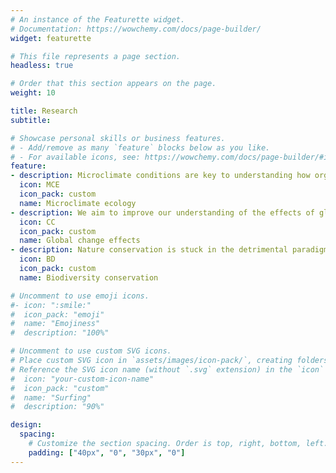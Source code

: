 ```yaml
---
# An instance of the Featurette widget.
# Documentation: https://wowchemy.com/docs/page-builder/
widget: featurette

# This file represents a page section.
headless: true

# Order that this section appears on the page.
weight: 10

title: Research
subtitle:

# Showcase personal skills or business features.
# - Add/remove as many `feature` blocks below as you like.
# - For available icons, see: https://wowchemy.com/docs/page-builder/#icons
feature:
- description: Microclimate conditions are key to understanding how organisms respond to warming, yet they are frequently neglected in ecological research. We aim to unravel the drivers and impact of microclimate conditions on species range dynamics
  icon: MCE
  icon_pack: custom
  name: Microclimate ecology
- description: We aim to improve our understanding of the effects of global change on biodiversity and the functioning of terrestrial ecosystems. We focus on climate change and invasive species, as these are identified as two of the most important anthropogenic drivers of biodiversity loss.
  icon: CC
  icon_pack: custom
  name: Global change effects
- description: Nature conservation is stuck in the detrimental paradigm of preventing community changes under changing conditions. We aim at developing global change-robust solutions for the biodiversity crisis, one of the biggest challenges in the Anthropocene. 
  icon: BD
  icon_pack: custom
  name: Biodiversity conservation

# Uncomment to use emoji icons.
#- icon: ":smile:"
#  icon_pack: "emoji"
#  name: "Emojiness"
#  description: "100%"  

# Uncomment to use custom SVG icons.
# Place custom SVG icon in `assets/images/icon-pack/`, creating folders if necessary.
# Reference the SVG icon name (without `.svg` extension) in the `icon` field.
#  icon: "your-custom-icon-name"
#  icon_pack: "custom"
#  name: "Surfing"
#  description: "90%"

design:
  spacing:
    # Customize the section spacing. Order is top, right, bottom, left.
    padding: ["40px", "0", "30px", "0"]
---
```

